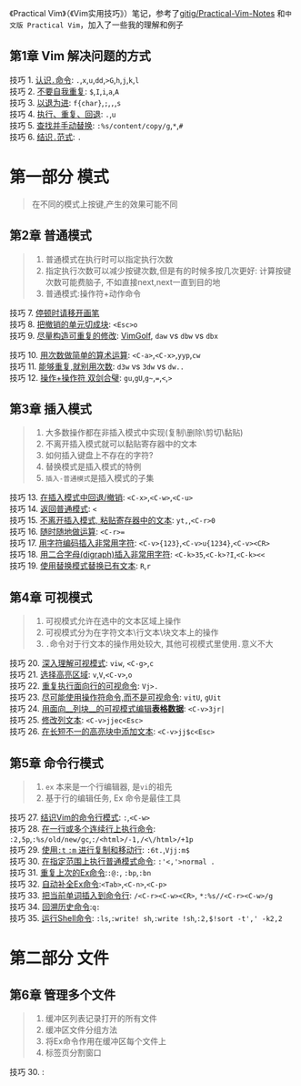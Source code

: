 《Practical Vim》（《Vim实用技巧》）笔记，参考了[gitig/Practical-Vim-Notes](https://github.com/gitig/Practical-Vim-Notes) 和`中文版 Practical Vim`，加入了一些我的理解和例子

## 第1章 Vim 解决问题的方式
技巧 1. [认识`.`命令](part0/tip1.md):  `.`,`x`,`u`,`dd`,`>G`,`h`,`j`,`k`,`l` <br>
技巧 2. [不要自我重复](part0/tip2.md): `$`,`I`,`i`,`a`,`A` <br>
技巧 3. [以退为进](part0/tip3.md): `f{char}`,`;`,`,`,`s` <br>
技巧 4. [执行、重复、回退](part0/tip4.md): `.`,`u` <br>
技巧 5. [查找并手动替换](part0/tip5.md): `:%s/content/copy/g`,`*`,`#` <br>
技巧 6. [结识`.`范式](part0/tip6.md): `.`  <br>

# 第一部分 模式

> 在不同的模式上按键,产生的效果可能不同

## 第2章 普通模式

> 1. 普通模式在执行时可以指定执行次数
> 2. 指定执行次数可以减少按键次数,但是有的时候多按几次更好: 计算按键次数可能费脑子, 不如直接next,next一直到目的地
> 3. 普通模式:操作符+动作命令

技巧 7. [停顿时请移开画笔](part1_pattern/chapter2_normal_pattern/tip7.md)  <br>
技巧 8. [把撤销的单元切成块](part1_pattern/chapter2_normal_pattern/tip8.md): `<Esc>o` <br>
技巧 9. [尽量构造可重复的修改](part1_pattern/chapter2_normal_pattern/tip9.md): [VimGolf](http://vimgolf.com), `daw` vs `dbw` vs `dbx`  <br>

技巧 10. [用次数做简单的算术运算](part1_pattern/chapter2_normal_pattern/tip10.md): `<C-a>`,`<C-x>`,`yyp`,`cw` <br>
技巧 11. [能够重复,就别用次数](part1_pattern/chapter2_normal_pattern/tip12.md): `d3w` vs `3dw` vs `dw..`   <br>
技巧 12. [操作+操作符 双剑合璧](part1_pattern/chapter2_normal_pattern/tip12.md): `gu`,`gU`,`g~`,`=`,`<`,`>` <br>


## 第3章 插入模式

> 1. 大多数操作都在非插入模式中实现(复制\删除\剪切\黏贴)
> 2. 不离开插入模式就可以黏贴寄存器中的文本
> 3. 如何插入键盘上不存在的字符?
> 4. 替换模式是插入模式的特例
> 5. `插入-普通模式`是插入模式的子集


技巧 13. [在插入模式中回退/撤销](part1_pattern/chapter3_insert_mode/tip13.md): `<C-x>`,`<C-w>`,`<C-u>` <br>
技巧 14. [返回普通模式](part1_pattern/chapter3_insert_mode/tip14.md): `<` <br>
技巧 15. [不离开插入模式, 粘贴寄存器中的文本](part1_pattern/chapter3_insert_mode/tip15.md): `yt,`,`<C-r>0`  <br>
技巧 16. [随时随地做运算](part1_pattern/chapter3_insert_mode/tip16.md): `<C-r>=` <br>
技巧 17. [用字符编码插入非常用字符](part1_pattern/chapter3_insert_mode/tip17.md):  `<C-v>{123}`,`<C-v>u{1234}`,`<C-v><CR>`<br>
技巧 18. [用二合字母(digraph)插入非常用字符](part1_pattern/chapter3_insert_mode/tip18.md): `<C-k>35`,`<C-k>?I`,`<C-k><<` <br>
技巧 19. [使用替换模式替换已有文本](part1_pattern/chapter3_insert_mode/tip19.md): `R`,`r` <br>

## 第4章 可视模式

> 1. 可视模式允许在选中的文本区域上操作
> 2. 可视模式分为在字符文本\行文本\块文本上的操作
> 3. `.`命令对于行文本的操作用处较大, 其他可视模式里使用`.`意义不大

技巧 20. [深入理解可视模式](part1_pattern/chapter4_visual_mode/tip20.md): `viw`, `<C-g>`,`c` <br>
技巧 21. [选择高亮区域](part1_pattern/chapter4_visual_mode/tip21.md): `v`,`V`,`<C-v>`,`o`  <br>
技巧 22. [重复执行面向行的可视命令](part1_pattern/chapter4_visual_mode/tip22.md): `Vj>.`  <br>
技巧 23. [尽可能使用操作符命令,而不是可视命令](part1_pattern/chapter4_visual_mode/tip23.md): `vitU`, `gUit`  <br>
技巧 24. [用面向__列块__的可视模式编辑**表格数据**](part1_pattern/chapter4_visual_mode/tip24.md): `<C-v>3jr|`  <br>
技巧 25. [修改列文本](part1_pattern/chapter4_visual_mode/tip25.md): `<C-v>jjec<Esc>` <br>
技巧 26. [在长短不一的高亮块中添加文本](part1_pattern/chapter4_visual_mode/tip26.md): `<C-v>jj$c<Esc>`  <br>

## 第5章 命令行模式

> 1. `ex` 本来是一个行编辑器, 是`vi`的祖先
> 2. 基于行的编辑任务, Ex 命令是最佳工具

技巧 27. [结识Vim的命令行模式](part1_pattern/chapter5_ex_mode/tip27.md): `:`,`<C-w>`  <br>
技巧 28. [在一行或多个连续行上执行命令](part1_pattern/chapter5_ex_mode/tip28.md): `:2,5p`,`:%s/old/new/gc`,`:/<html>/-1,/<\/html>/+1p`  <br>
技巧 29. [使用`:t` `:m` 进行复制和移动行](part1_pattern/chapter5_ex_mode/tip29.md): `:6t.`,`Vjj:m$`  <br>
技巧 30. [在指定范围上执行普通模式命令](part1_pattern/chapter5_ex_mode/tip30.md): `:'<,'>normal .`  <br>
技巧 31. [重复上次的Ex命令](part1_pattern/chapter5_ex_mode/tip31.md):`:@:`, `:bp`,`:bn`  <br>
技巧 32. [自动补全Ex命令](part1_pattern/chapter5_ex_mode/tip32.md):`<Tab>`,`<C-n>`,`<C-p>`  <br>
技巧 33. [把当前单词插入到命令行](part1_pattern/chapter5_ex_mode/tip33.md): `/<C-r><C-w><CR>`, `*:%s//<C-r><C-w>/g`  <br>
技巧 34. [回溯历史命令](part1_pattern/chapter5_ex_mode/tip34.md):`q:`  <br>
技巧 35. [运行Shell命令](part1_pattern/chapter5_ex_mode/tip35.md): `:ls`,`:write! sh`,`:write !sh`,`:2,$!sort -t',' -k2,2`  <br>

# 第二部分 文件

## 第6章 管理多个文件

> 1. 缓冲区列表记录打开的所有文件
> 2. 缓冲区文件分组方法
> 3. 将Ex命令作用在缓冲区每个文件上
> 4. 标签页分割窗口

技巧 30. [](part1_pattern/chapter5_ex_mode/tip30.md):  <br>
